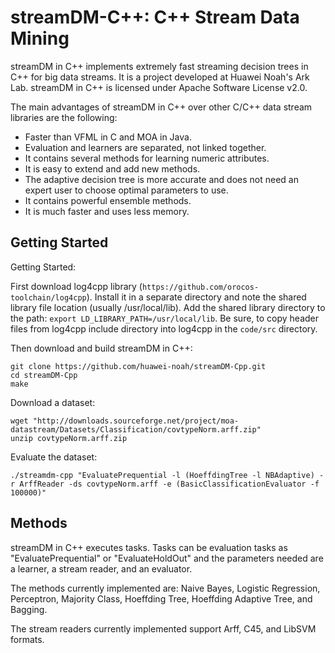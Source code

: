 streamDM-C++: C++ Stream Data Mining 
=================

streamDM in C++ implements extremely fast streaming decision trees in C++ for big data streams. It is a project developed at Huawei Noah's Ark Lab. streamDM in C++ is licensed under Apache Software License v2.0.

The main advantages of streamDM in C++ over other C/C++ data stream libraries are the following:

- Faster than VFML in C and MOA in Java.
- Evaluation and learners are separated, not linked together.
- It contains several methods for learning numeric attributes.
- It is easy to extend and add new methods.
- The adaptive decision tree is more accurate and does not need an expert user to choose optimal parameters to use.  
- It contains powerful ensemble methods. 
- It is much faster and uses less memory.


## Getting Started


Getting Started:

First download log4cpp library (```https://github.com/orocos-toolchain/log4cpp```). 
Install it in a separate directory and note the shared library file location (usually /usr/local/lib). Add the shared library directory to the path:
```export LD_LIBRARY_PATH=/usr/local/lib```. Be sure, to copy header files from log4cpp include directory into log4cpp in the ```code/src``` directory.


Then download and build streamDM in C++:

```
git clone https://github.com/huawei-noah/streamDM-Cpp.git
cd streamDM-Cpp
make
```

Download a dataset:

```
wget "http://downloads.sourceforge.net/project/moa-datastream/Datasets/Classification/covtypeNorm.arff.zip"
unzip covtypeNorm.arff.zip
```

Evaluate the dataset:

```
./streamdm-cpp "EvaluatePrequential -l (HoeffdingTree -l NBAdaptive) -r ArffReader -ds covtypeNorm.arff -e (BasicClassificationEvaluator -f 100000)"
```


## Methods

streamDM in C++ executes tasks. Tasks can be evaluation tasks as "EvaluatePrequential" or "EvaluateHoldOut" and the parameters needed are a learner, a stream reader, and an evaluator.

The methods currently implemented are: Naive Bayes, Logistic Regression, Perceptron, Majority Class, Hoeffding Tree, Hoeffding Adaptive Tree, and Bagging.

The stream readers currently implemented support Arff, C45, and LibSVM formats.



